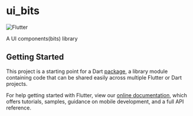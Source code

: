 # ui_bits

![Flutter](https://github.com/AlienEngineer/ui-bits/workflows/Flutter/badge.svg?branch=develop)

A UI components(bits) library

## Getting Started

This project is a starting point for a Dart
[package](https://flutter.dev/developing-packages/),
a library module containing code that can be shared easily across
multiple Flutter or Dart projects.

For help getting started with Flutter, view our 
[online documentation](https://flutter.dev/docs), which offers tutorials, 
samples, guidance on mobile development, and a full API reference.
